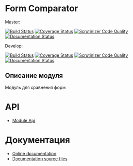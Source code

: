 # Form Comparator

Master:

[![Build Status](https://travis-ci.org/nnx-framework/form-comparator.svg?branch=master)](https://travis-ci.org/nnx-framework/form-comparator)
[![Coverage Status](https://coveralls.io/repos/github/nnx-framework/form-comparator/badge.svg?branch=master)](https://coveralls.io/github/nnx-framework/form-comparator?branch=master)
[![Scrutinizer Code Quality](https://scrutinizer-ci.com/g/nnx-framework/form-comparator/badges/quality-score.png?b=master)](https://scrutinizer-ci.com/g/nnx-framework/form-comparator/?branch=master)
[![Documentation Status](https://readthedocs.org/projects/form-comparator/badge/?version=master)](http://form-comparator.readthedocs.org/ru/latest/?badge=master)

Develop:

[![Build Status](https://travis-ci.org/nnx-framework/form-comparator.svg?branch=dev)](https://travis-ci.org/nnx-framework/form-comparator)
[![Coverage Status](https://coveralls.io/repos/github/nnx-framework/form-comparator/badge.svg?branch=dev)](https://coveralls.io/github/nnx-framework/form-comparator?branch=dev)
[![Scrutinizer Code Quality](https://scrutinizer-ci.com/g/nnx-framework/form-comparator/badges/quality-score.png?b=dev)](https://scrutinizer-ci.com/g/nnx-framework/form-comparator/?branch=dev)
[![Documentation Status](https://readthedocs.org/projects/form-comparator/badge/?version=dev)](http://form-comparator.readthedocs.org/ru/latest/?badge=dev)


## Описание модуля

Модуль для сравнения форм

# API
- [Module Api](API.md)

# Документация
- [Online documentation](http://form-comparator.readthedocs.org/ru/latest/)
- [Documentation source files](doc/book/ru/)



